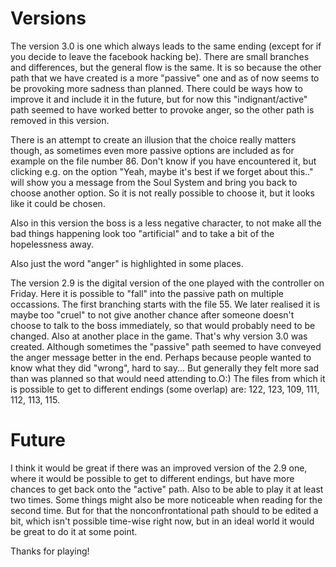 # Versions

The version 3.0
is one which always leads to the same ending (except for if you decide to leave the facebook
hacking be). There are small branches and differences, but the general flow is the same. It is so because the
other path that we have created is a more "passive" one and as of now seems to be provoking more sadness
than planned. There could be ways how to improve it and include it in the future, but for now this 
"indignant/active" path seemed to have worked better to provoke anger, so the other path is removed in this
version.

There is an attempt to create an illusion that the choice really matters though, as sometimes even more passive
options are included as for example on the file number 86. Don't know if you have encountered it, but clicking 
e.g. on the option "Yeah, maybe it's best if we forget about this.." will show you a message from the Soul System
and bring you back to choose another option. So it is not really possible to choose it, but it looks like it could
be chosen. 

Also in this version the boss is a less negative character, to not make all the bad things happening look too 
"artificial" and to take a bit of the hopelessness away. 

Also just the word "anger" is highlighted in some places. 

The version 2.9
is the digital version of the one played with the controller on Friday. 
Here it is possible to "fall" into the passive path on multiple occassions. The first branching starts with the 
file 55. We later realised it is maybe too "cruel" to not give another chance after someone doesn't choose to talk
to the boss immediately, so that would probably need to be changed. Also at another place in the game. That's why
version 3.0 was created. Although sometimes the "passive" path seemed to have conveyed the anger message better 
in the end. Perhaps because people wanted to know what they did "wrong", hard to say... But generally they felt
more sad than was planned so that would need attending to.O:)
The files from which it is possible to get to different endings (some overlap) are: 122, 123, 109, 111, 112, 113, 115. 

# Future

I think it would be great if there was an improved version of the 2.9 one, where it would be possible to get to 
different endings, but have more chances to get back onto the "active" path. Also to be able to play it at least 
two times. Some things might also be more noticeable when reading for the second time. But for that the 
nonconfrontational path should to be edited a bit, which isn't possible time-wise right now, but in an ideal world
it would be great to do it at some point. 

Thanks for playing! 


